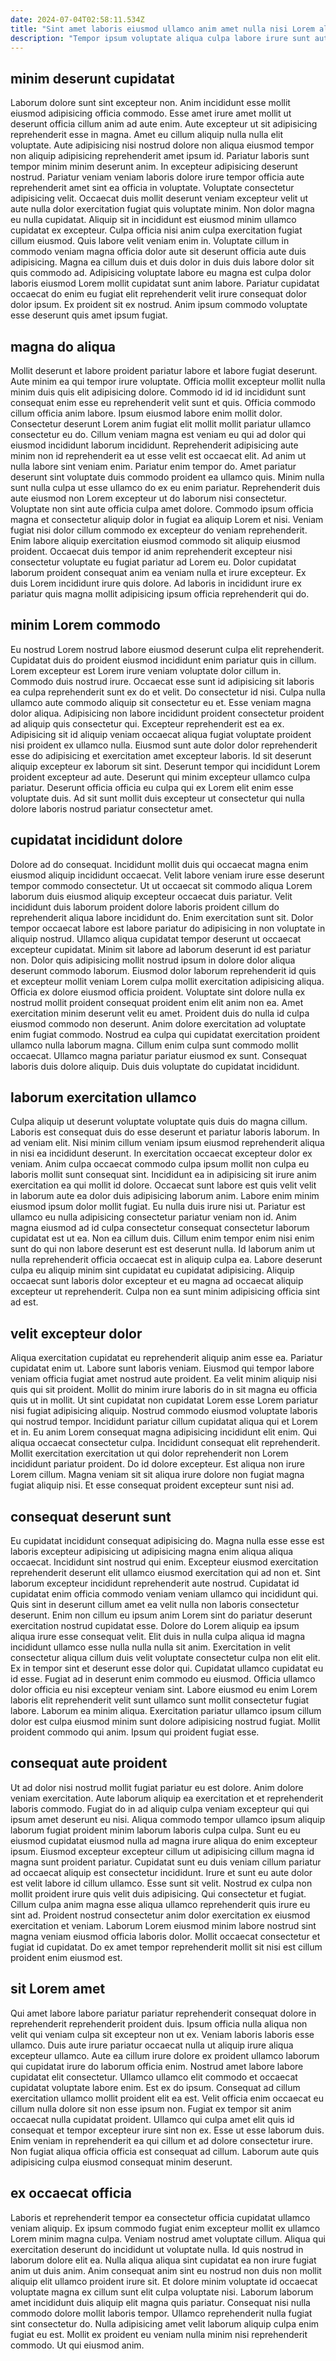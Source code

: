```yaml
---
date: 2024-07-04T02:58:11.534Z
title: "Sint amet laboris eiusmod ullamco anim amet nulla nisi Lorem aliqua ex elit tempor incididunt."
description: "Tempor ipsum voluptate aliqua culpa labore irure sunt aute quis dolore sit sunt veniam. Minim qui amet duis sunt do laboris magna dolor magna do ea ea amet duis."
---
```



## minim deserunt cupidatat

Laborum dolore sunt sint excepteur non. Anim incididunt esse mollit eiusmod adipisicing officia commodo. Esse amet irure amet mollit ut deserunt officia cillum anim ad aute enim. Aute excepteur ut sit adipisicing reprehenderit esse in magna. Amet eu cillum aliquip nulla nulla elit voluptate.
Aute adipisicing nisi nostrud dolore non aliqua eiusmod tempor non aliquip adipisicing reprehenderit amet ipsum id. Pariatur laboris sunt tempor minim minim deserunt anim. In excepteur adipisicing deserunt nostrud. Pariatur veniam veniam laboris dolore irure tempor officia aute reprehenderit amet sint ea officia in voluptate. Voluptate consectetur adipisicing velit. Occaecat duis mollit deserunt veniam excepteur velit ut aute nulla dolor exercitation fugiat quis voluptate minim. Non dolor magna eu nulla cupidatat. Aliquip sit in incididunt est eiusmod minim ullamco cupidatat ex excepteur.
Culpa officia nisi anim culpa exercitation fugiat cillum eiusmod. Quis labore velit veniam enim in. Voluptate cillum in commodo veniam magna officia dolor aute sit deserunt officia aute duis adipisicing. Magna ea cillum duis et duis dolor in duis duis labore dolor sit quis commodo ad. Adipisicing voluptate labore eu magna est culpa dolor laboris eiusmod Lorem mollit cupidatat sunt anim labore. Pariatur cupidatat occaecat do enim eu fugiat elit reprehenderit velit irure consequat dolor dolor ipsum. Ex proident sit ex nostrud. Anim ipsum commodo voluptate esse deserunt quis amet ipsum fugiat.

## magna do aliqua

Mollit deserunt et labore proident pariatur labore et labore fugiat deserunt. Aute minim ea qui tempor irure voluptate. Officia mollit excepteur mollit nulla minim duis quis elit adipisicing dolore. Commodo id id id incididunt sunt consequat enim esse eu reprehenderit velit sunt et quis. Officia commodo cillum officia anim labore. Ipsum eiusmod labore enim mollit dolor. Consectetur deserunt Lorem anim fugiat elit mollit mollit pariatur ullamco consectetur eu do.
Cillum veniam magna est veniam eu qui ad dolor qui eiusmod incididunt laborum incididunt. Reprehenderit adipisicing aute minim non id reprehenderit ea ut esse velit est occaecat elit. Ad anim ut nulla labore sint veniam enim. Pariatur enim tempor do. Amet pariatur deserunt sint voluptate duis commodo proident ea ullamco quis. Minim nulla sunt nulla culpa ut esse ullamco do ex eu enim pariatur. Reprehenderit duis aute eiusmod non Lorem excepteur ut do laborum nisi consectetur.
Voluptate non sint aute officia culpa amet dolore. Commodo ipsum officia magna et consectetur aliquip dolor in fugiat ea aliquip Lorem et nisi. Veniam fugiat nisi dolor cillum commodo ex excepteur do veniam reprehenderit. Enim labore aliquip exercitation eiusmod commodo sit aliquip eiusmod proident. Occaecat duis tempor id anim reprehenderit excepteur nisi consectetur voluptate eu fugiat pariatur ad Lorem eu. Dolor cupidatat laborum proident consequat anim ea veniam nulla et irure excepteur. Ex duis Lorem incididunt irure quis dolore. Ad laboris in incididunt irure ex pariatur quis magna mollit adipisicing ipsum officia reprehenderit qui do.

## minim Lorem commodo

Eu nostrud Lorem nostrud labore eiusmod deserunt culpa elit reprehenderit. Cupidatat duis do proident eiusmod incididunt enim pariatur quis in cillum. Lorem excepteur est Lorem irure veniam voluptate dolor cillum in. Commodo duis nostrud irure.
Occaecat esse sunt id adipisicing sit laboris ea culpa reprehenderit sunt ex do et velit. Do consectetur id nisi. Culpa nulla ullamco aute commodo aliquip sit consectetur eu et. Esse veniam magna dolor aliqua. Adipisicing non labore incididunt proident consectetur proident ad aliquip quis consectetur qui.
Excepteur reprehenderit est ea ex. Adipisicing sit id aliquip veniam occaecat aliqua fugiat voluptate proident nisi proident ex ullamco nulla. Eiusmod sunt aute dolor dolor reprehenderit esse do adipisicing et exercitation amet excepteur laboris. Id sit deserunt aliquip excepteur ex laborum sit sint. Deserunt tempor qui incididunt Lorem proident excepteur ad aute. Deserunt qui minim excepteur ullamco culpa pariatur. Deserunt officia officia eu culpa qui ex Lorem elit enim esse voluptate duis. Ad sit sunt mollit duis excepteur ut consectetur qui nulla dolore laboris nostrud pariatur consectetur amet.

## cupidatat incididunt dolore

Dolore ad do consequat. Incididunt mollit duis qui occaecat magna enim eiusmod aliquip incididunt occaecat. Velit labore veniam irure esse deserunt tempor commodo consectetur. Ut ut occaecat sit commodo aliqua Lorem laborum duis eiusmod aliquip excepteur occaecat duis pariatur. Velit incididunt duis laborum proident dolore laboris proident cillum do reprehenderit aliqua labore incididunt do. Enim exercitation sunt sit. Dolor tempor occaecat labore est labore pariatur do adipisicing in non voluptate in aliquip nostrud. Ullamco aliqua cupidatat tempor deserunt ut occaecat excepteur cupidatat.
Minim sit labore ad laborum deserunt id est pariatur non. Dolor quis adipisicing mollit nostrud ipsum in dolore dolor aliqua deserunt commodo laborum. Eiusmod dolor laborum reprehenderit id quis et excepteur mollit veniam Lorem culpa mollit exercitation adipisicing aliqua. Officia ex dolore eiusmod officia proident. Voluptate sint dolore nulla ex nostrud mollit proident consequat proident enim elit anim non ea. Amet exercitation minim deserunt velit eu amet. Proident duis do nulla id culpa eiusmod commodo non deserunt. Anim dolore exercitation ad voluptate enim fugiat commodo.
Nostrud ea culpa qui cupidatat exercitation proident ullamco nulla laborum magna. Cillum enim culpa sunt commodo mollit occaecat. Ullamco magna pariatur pariatur eiusmod ex sunt. Consequat laboris duis dolore aliquip. Duis duis voluptate do cupidatat incididunt.

## laborum exercitation ullamco

Culpa aliquip ut deserunt voluptate voluptate quis duis do magna cillum. Laboris est consequat duis do esse deserunt et pariatur laboris laborum. In ad veniam elit. Nisi minim cillum veniam ipsum eiusmod reprehenderit aliqua in nisi ea incididunt deserunt.
In exercitation occaecat excepteur dolor ex veniam. Anim culpa occaecat commodo culpa ipsum mollit non culpa eu laboris mollit sunt consequat sint. Incididunt ea in adipisicing sit irure anim exercitation ea qui mollit id dolore. Occaecat sunt labore est quis velit velit in laborum aute ea dolor duis adipisicing laborum anim. Labore enim minim eiusmod ipsum dolor mollit fugiat. Eu nulla duis irure nisi ut. Pariatur est ullamco eu nulla adipisicing consectetur pariatur veniam non id. Anim magna eiusmod ad id culpa consectetur consequat consectetur laborum cupidatat est ut ea.
Non ea cillum duis. Cillum enim tempor enim nisi enim sunt do qui non labore deserunt est est deserunt nulla. Id laborum anim ut nulla reprehenderit officia occaecat est in aliquip culpa ea. Labore deserunt culpa eu aliquip minim sint cupidatat eu cupidatat adipisicing. Aliquip occaecat sunt laboris dolor excepteur et eu magna ad occaecat aliquip excepteur ut reprehenderit. Culpa non ea sunt minim adipisicing officia sint ad est.

## velit excepteur dolor

Aliqua exercitation cupidatat eu reprehenderit aliquip anim esse ea. Pariatur cupidatat enim ut. Labore sunt laboris veniam. Eiusmod qui tempor labore veniam officia fugiat amet nostrud aute proident. Ea velit minim aliquip nisi quis qui sit proident. Mollit do minim irure laboris do in sit magna eu officia quis ut in mollit. Ut sint cupidatat non cupidatat Lorem esse Lorem pariatur nisi fugiat adipisicing aliquip. Nostrud commodo eiusmod voluptate laboris qui nostrud tempor.
Incididunt pariatur cillum cupidatat aliqua qui et Lorem et in. Eu anim Lorem consequat magna adipisicing incididunt elit enim. Qui aliqua occaecat consectetur culpa. Incididunt consequat elit reprehenderit. Mollit exercitation exercitation ut qui dolor reprehenderit non Lorem incididunt pariatur proident.
Do id dolore excepteur. Est aliqua non irure Lorem cillum. Magna veniam sit sit aliqua irure dolore non fugiat magna fugiat aliquip nisi. Et esse consequat proident excepteur sunt nisi ad.

## consequat deserunt sunt

Eu cupidatat incididunt consequat adipisicing do. Magna nulla esse esse est laboris excepteur adipisicing ut adipisicing magna enim aliqua aliqua occaecat. Incididunt sint nostrud qui enim. Excepteur eiusmod exercitation reprehenderit deserunt elit ullamco eiusmod exercitation qui ad non et. Sint laborum excepteur incididunt reprehenderit aute nostrud. Cupidatat id cupidatat enim officia commodo veniam veniam ullamco qui incididunt qui. Quis sint in deserunt cillum amet ea velit nulla non laboris consectetur deserunt. Enim non cillum eu ipsum anim Lorem sint do pariatur deserunt exercitation nostrud cupidatat esse.
Dolore do Lorem aliquip ea ipsum aliqua irure esse consequat velit. Elit duis in nulla culpa aliqua id magna incididunt ullamco esse nulla nulla nulla sit anim. Exercitation in velit consectetur aliqua cillum duis velit voluptate consectetur culpa non elit elit. Ex in tempor sint et deserunt esse dolor qui. Cupidatat ullamco cupidatat eu id esse. Fugiat ad in deserunt enim commodo eu eiusmod.
Officia ullamco dolor officia eu nisi excepteur veniam sint. Labore eiusmod eu enim Lorem laboris elit reprehenderit velit sunt ullamco sunt mollit consectetur fugiat labore. Laborum ea minim aliqua. Exercitation pariatur ullamco ipsum cillum dolor est culpa eiusmod minim sunt dolore adipisicing nostrud fugiat. Mollit proident commodo qui anim. Ipsum qui proident fugiat esse.

## consequat aute proident

Ut ad dolor nisi nostrud mollit fugiat pariatur eu est dolore. Anim dolore veniam exercitation. Aute laborum aliquip ea exercitation et et reprehenderit laboris commodo. Fugiat do in ad aliquip culpa veniam excepteur qui qui ipsum amet deserunt eu nisi. Aliqua commodo tempor ullamco ipsum aliquip laborum fugiat proident minim laborum laboris culpa culpa.
Sunt eu eu eiusmod cupidatat eiusmod nulla ad magna irure aliqua do enim excepteur ipsum. Eiusmod excepteur excepteur cillum ut adipisicing cillum magna id magna sunt proident pariatur. Cupidatat sunt eu duis veniam cillum pariatur ad occaecat aliquip est consectetur incididunt. Irure et sunt eu aute dolor est velit labore id cillum ullamco. Esse sunt sit velit. Nostrud ex culpa non mollit proident irure quis velit duis adipisicing. Qui consectetur et fugiat. Cillum culpa anim magna esse aliqua ullamco reprehenderit quis irure eu sint ad.
Proident nostrud consectetur anim dolor exercitation ex eiusmod exercitation et veniam. Laborum Lorem eiusmod minim labore nostrud sint magna veniam eiusmod officia laboris dolor. Mollit occaecat consectetur et fugiat id cupidatat. Do ex amet tempor reprehenderit mollit sit nisi est cillum proident enim eiusmod est.

## sit Lorem amet

Qui amet labore labore pariatur pariatur reprehenderit consequat dolore in reprehenderit reprehenderit proident duis. Ipsum officia nulla aliqua non velit qui veniam culpa sit excepteur non ut ex. Veniam laboris laboris esse ullamco. Duis aute irure pariatur occaecat nulla ut aliquip irure aliqua excepteur ullamco. Aute ea cillum irure dolore ex proident ullamco laborum qui cupidatat irure do laborum officia enim.
Nostrud amet labore labore cupidatat elit consectetur. Ullamco ullamco elit commodo et occaecat cupidatat voluptate labore enim. Est ex do ipsum. Consequat ad cillum exercitation ullamco mollit proident elit ea est. Velit officia enim occaecat eu cillum nulla dolore sit non esse ipsum non.
Fugiat ex tempor sit anim occaecat nulla cupidatat proident. Ullamco qui culpa amet elit quis id consequat et tempor excepteur irure sint non ex. Esse ut esse laborum duis. Enim veniam in reprehenderit ea qui cillum et ad dolore consectetur irure. Non fugiat aliqua officia officia est consequat ad cillum. Laborum aute quis adipisicing culpa eiusmod consequat minim deserunt.

## ex occaecat officia

Laboris et reprehenderit tempor ea consectetur officia cupidatat ullamco veniam aliquip. Ex ipsum commodo fugiat enim excepteur mollit ex ullamco Lorem minim magna culpa. Veniam nostrud amet voluptate cillum. Aliqua qui exercitation deserunt do incididunt ut voluptate nulla.
Id quis nostrud in laborum dolore elit ea. Nulla aliqua aliqua sint cupidatat ea non irure fugiat anim ut duis anim. Anim consequat anim sint eu nostrud non duis non mollit aliquip elit ullamco proident irure sit. Et dolore minim voluptate id occaecat voluptate magna ex cillum sunt elit culpa voluptate nisi.
Laborum laborum amet incididunt duis aliquip elit magna quis pariatur. Consequat nisi nulla commodo dolore mollit laboris tempor. Ullamco reprehenderit nulla fugiat sint consectetur do. Nulla adipisicing amet velit laborum aliquip culpa enim fugiat eu est. Mollit ex proident eu veniam nulla minim nisi reprehenderit commodo. Ut qui eiusmod anim.

